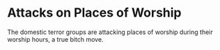 # Attacks on Places of Worship 
The domestic terror groups are attacking places of worship during their worship hours, a true bitch move.
